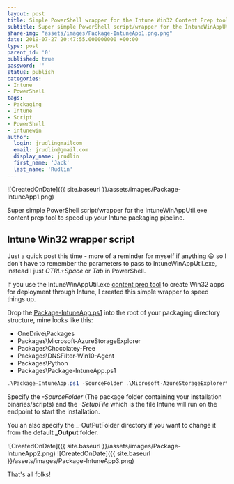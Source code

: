 ```yaml
---
layout: post
title: Simple PowerShell wrapper for the Intune Win32 Content Prep tool exe
subtitle: Super simple PowerShell script/wrapper for the IntuneWinAppUtil.exe content prep tool to speed up your Intune packaging pipeline
share-img: "assets/images/Package-IntuneApp1.png.png"
date: 2019-07-27 20:47:55.000000000 +00:00
type: post
parent_id: '0'
published: true
password: ''
status: publish
categories:
- Intune
- PowerShell
tags:
- Packaging
- Intune
- Script
- PowerShell
- intunewin
author:
  login: jrudlingmailcom
  email: jrudlin@gmail.com
  display_name: jrudlin
  first_name: 'Jack'
  last_name: 'Rudlin'
---
```


![CreatedOnDate]({{ site.baseurl }}/assets/images/Package-IntuneApp1.png)

Super simple PowerShell script/wrapper for the IntuneWinAppUtil.exe content prep tool to speed up your Intune packaging pipeline.

## Intune Win32 wrapper script

Just a quick post this time - more of a reminder for myself if anything :smiley: so I don't have to remember the parameters to pass to IntuneWinAppUtil.exe, instead I just _CTRL+Space_ or _Tab_ in PowerShell.

If you use the IntuneWinAppUtil.exe [content prep tool](https://github.com/Microsoft/Microsoft-Win32-Content-Prep-Tool) to create Win32 apps for deployment through Intune, I created this simple wrapper to speed things up.

Drop the [Package-IntuneApp.ps1](https://github.com/jrudlin/Intune/blob/master/Package-IntuneApp.ps1) into the root of your packaging directory structure, mine looks like this:

- OneDrive\Packages
 - Packages\Microsoft-AzureStorageExplorer
 - Packages\Chocolatey-Free
 - Packages\DNSFilter-Win10-Agent
 - Packages\Python
 - Packages\Package-IntuneApp.ps1

```powershell
.\Package-IntuneApp.ps1 -SourceFolder .\Microsoft-AzureStorageExplorer\ -SetupFile Install-AzStorageExplorer-Choco.ps1
```

Specify the _-SourceFolder_ (The package folder containing your installation binaries/scripts) and the _-SetupFile_ which is the file Intune will run on the endpoint to start the installation.

You an also specify the _-OutPutFolder directory if you want to change it from the default **_Output** folder.

![CreatedOnDate]({{ site.baseurl }}/assets/images/Package-IntuneApp2.png)
![CreatedOnDate]({{ site.baseurl }}/assets/images/Package-IntuneApp3.png)

That's all folks!